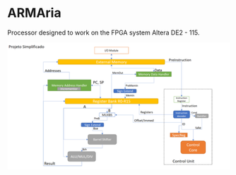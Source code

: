 # ARMAria
Processor designed to work on the FPGA system Altera DE2 - 115.

![Processor Architecture](https://github.com/GustavoOS/ARMAria/raw/master/Images/Architecture.PNG)
